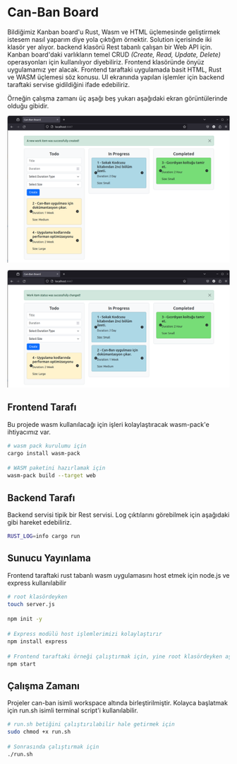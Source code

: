 # Can-Ban Board

Bildiğimiz Kanban board'u Rust, Wasm ve HTML üçlemesinde geliştirmek istesem nasıl yaparım diye yola çıktığım örnektir. Solution içerisinde iki klasör yer alıyor. backend klasörü Rest tabanlı çalışan bir Web API için. Kanban board'daki varlıkların temel CRUD _(Create, Read, Update, Delete)_ operasyonları için kullanılıyor diyebiliriz. Frontend klasöründe önyüz uygulamamız yer alacak. Frontend taraftaki uygulamada basit HTML, Rust ve WASM üçlemesi söz konusu. UI ekranında yapılan işlemler için backend taraftaki servise gidildiğini ifade edebiliriz.

Örneğin çalışma zamanı üç aşağı beş yukarı aşağıdaki ekran görüntülerinde olduğu gibidir.

![runtime 01](../images/can_ban_runtime_01.png)

![runtime 02](../images/can_ban_runtime_02.png)

## Frontend Tarafı

Bu projede wasm kullanılacağı için işleri kolaylaştıracak wasm-pack'e ihtiyacımız var.

```bash
# wasm pack kurulumu için
cargo install wasm-pack

# WASM paketini hazırlamak için
wasm-pack build --target web
```

## Backend Tarafı

Backend servisi tipik bir Rest servisi. Log çıktılarını görebilmek için aşağıdaki gibi hareket edebiliriz.

```bash
RUST_LOG=info cargo run
```

## Sunucu Yayınlama

Frontend taraftaki rust tabanlı wasm uygulamasını host etmek için node.js ve express kullanılabilir

```bash
# root klasördeyken
touch server.js

npm init -y

# Express modülü host işlemlerimizi kolaylaştırır
npm install express

# Frontend taraftaki örneği çalıştırmak için, yine root klasördeyken aşağıdaki komut kullanılabilir
npm start
```

## Çalışma Zamanı

Projeler can-ban isimli workspace altında birleştirilmiştir. Kolayca başlatmak için run.sh isimli terminal script'i kullanılabilir. 

```bash
# run.sh betiğini çalıştırılabilir hale getirmek için
sudo chmod +x run.sh

# Sonrasında çalıştırmak için
./run.sh
```
